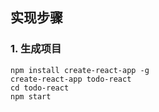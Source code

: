 ## 实现步骤
### 1. 生成项目
```
npm install create-react-app -g
create-react-app todo-react
cd todo-react
npm start
```